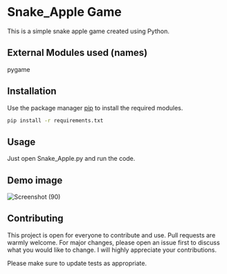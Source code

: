# Snake_Apple Game
This is a simple snake apple game created using Python.


## External Modules used (names)
pygame


## Installation

Use the package manager [pip](https://pip.pypa.io/en/stable/) to install the required modules.

```bash
pip install -r requirements.txt
```

## Usage
Just open Snake_Apple.py and run the code. 

## Demo image
![Screenshot (90)](https://user-images.githubusercontent.com/74654165/180204473-bfb131c6-409c-4daa-900f-15c4c47725f1.png)


## Contributing
This project is open for everyone to contribute and use. Pull requests are warmly welcome. For major changes, please open an issue first to discuss what you would like to change. I will highly appreciate your contributions.

Please make sure to update tests as appropriate.


